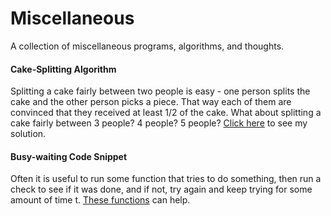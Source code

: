 Miscellaneous
=============

A collection of miscellaneous programs, algorithms, and thoughts.


#### Cake-Splitting Algorithm ####
Splitting a cake fairly between two people is easy - one person splits the cake and the other person picks a piece.  That way each of them are convinced that they received at least 1/2 of the cake.  What about splitting a cake fairly between 3 people?  4 people?  5 people?  [Click here](/cakesplit.md) to see my solution.

#### Busy-waiting Code Snippet ####
Often it is useful to run some function that tries to do something, then run a check to see if it was done, and if not, try again and keep trying for some amount of time t. [These functions](https://gist.github.com/ddickstein/5986448) can help.

